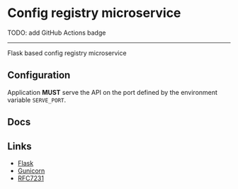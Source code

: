 # Config registry microservice

TODO: add GitHub Actions badge 

---


Flask based config registry microservice

## Configuration

Application **MUST** serve the API on the port defined by the environment variable `SERVE_PORT`.

## Docs



## Links

 * [Flask][flask]
 * [Gunicorn][gunicorn]
 * [RFC7231][rfc7231]
 
[flask]: https://palletsprojects.com/p/flask/ "Flask | The Pallets Projects"
[gunicorn]: https://gunicorn.org/ "Gunicorn - Python WSGI HTTP Server for UNIX"
[rfc7231]: https://tools.ietf.org/html/rfc7231 "RFC7231: Hypertext Transfer Protocol (HTTP/1.1): Semantics and Content"
[rfc7231-section4.3]: https://tools.ietf.org/html/rfc7231#section-4.3 "RFC7231: Hypertext Transfer Protocol (HTTP/1.1): Semantics and Content. Section 4.3"

